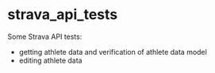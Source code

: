 # strava_api_tests

Some Strava API tests:
- getting athlete data and verification of athlete data model
- editing athlete data